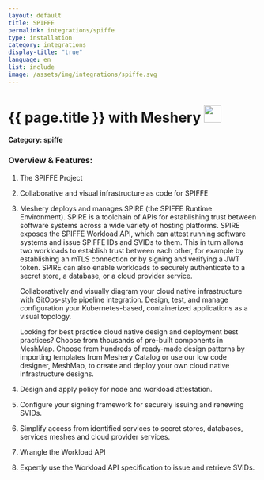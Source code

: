 ```yaml
---
layout: default
title: SPIFFE
permalink: integrations/spiffe
type: installation
category: integrations
display-title: "true"
language: en
list: include
image: /assets/img/integrations/spiffe.svg
---
```


<h1>{{ page.title }} with Meshery <img src="{{ page.image }}" style="width: 35px; height: 35px;" /></h1>


#### Category: spiffe

### Overview & Features:
1. The SPIFFE Project

2. Collaborative and visual infrastructure as code for SPIFFE

4. 
    Meshery deploys and manages SPIRE (the SPIFFE Runtime Environment). SPIRE is a toolchain of APIs for establishing trust between software systems across a wide variety of hosting platforms. SPIRE exposes the SPIFFE Workload API, which can attest running software systems and issue SPIFFE IDs and SVIDs to them. This in turn allows two workloads to establish trust between each other, for example by establishing an mTLS connection or by signing and verifying a JWT token. SPIRE can also enable workloads to securely authenticate to a secret store, a database, or a cloud provider service.



    Collaboratively and visually diagram your cloud native infrastructure with GitOps-style pipeline integration. Design, test, and manage configuration your Kubernetes-based, containerized applications as a visual topology.



    Looking for best practice cloud native design and deployment best practices? Choose from thousands of pre-built components in MeshMap. Choose from hundreds of ready-made design patterns by importing templates from Meshery Catalog or use our low code designer, MeshMap, to create and deploy your own cloud native infrastructure designs.



5. Design and apply policy for node and workload attestation.

6. Configure your signing framework for securely issuing and renewing SVIDs.

7. Simplify access from identified services to secret stores, databases, services meshes and cloud provider services.

8. Wrangle the Workload API

9. Expertly use the Workload API specification to issue and retrieve SVIDs.

